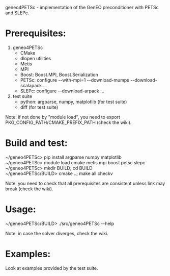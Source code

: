 geneo4PETSc - implementation of the GenEO preconditioner with PETSc and SLEPc.

Prerequisites:
==============

1. geneo4PETSc
   - CMake
   - dlopen utilities
   - Metis
   - MPI
   - Boost: Boost.MPI, Boost.Serialization
   - PETSc: configure --with-mpi=1 --download-mumps --download-scalapack ...
   - SLEPc: configure --download-arpack ...
2. test suite
   - python: argparse, numpy, matplotlib (for test suite)
   - diff (for test suite)

Note: if not done by "module load", you need to export PKG_CONFIG_PATH/CMAKE_PREFIX_PATH (check the wiki).

Build and test:
===============

~/geneo4PETSc> pip install argparse numpy matplotlib  
~/geneo4PETSc> module load cmake metis mpi boost petsc slepc  
~/geneo4PETSc> mkdir BUILD; cd BUILD  
~/geneo4PETSc/BUILD> cmake ..; make all checkv  

Note: you need to check that all prerequisites are consistent unless link may break (check the wiki).

Usage:
======

~/geneo4PETSc/BUILD> ./src/geneo4PETSc --help

Note: in case the solver diverges, check the wiki.

Examples:
=========

Look at examples provided by the test suite.
